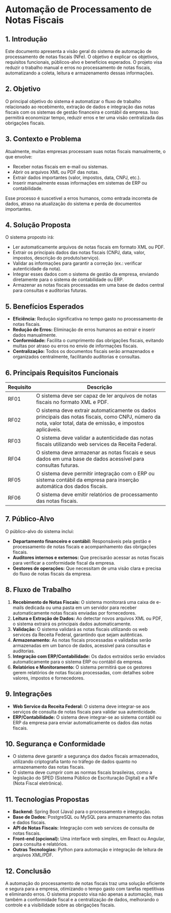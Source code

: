 # Automação de Processamento de Notas Fiscais

## 1. Introdução

Este documento apresenta a visão geral do sistema de automação de processamento de notas fiscais (NFe). O objetivo é explicar os objetivos, requisitos funcionais, públicos-alvo e benefícios esperados. O projeto visa reduzir o trabalho manual e erros no processamento de notas fiscais, automatizando a coleta, leitura e armazenamento dessas informações.

## 2. Objetivo

O principal objetivo do sistema é automatizar o fluxo de trabalho relacionado ao recebimento, extração de dados e integração das notas fiscais com os sistemas de gestão financeira e contábil da empresa. Isso permitirá economizar tempo, reduzir erros e ter uma visão centralizada das obrigações fiscais.

## 3. Contexto e Problema

Atualmente, muitas empresas processam suas notas fiscais manualmente, o que envolve:

- Receber notas fiscais em e-mail ou sistemas.
- Abrir os arquivos XML ou PDF das notas.
- Extrair dados importantes (valor, impostos, data, CNPJ, etc.).
- Inserir manualmente essas informações em sistemas de ERP ou contabilidade.

Esse processo é suscetível a erros humanos, como entrada incorreta de dados, atraso na atualização do sistema e perda de documentos importantes.

## 4. Solução Proposta

O sistema proposto irá:

- Ler automaticamente arquivos de notas fiscais em formato XML ou PDF.
- Extrair os principais dados das notas fiscais (CNPJ, data, valor, impostos, descrição do produto/serviço).
- Validar as informações para garantir a correção (ex.: verificar autenticidade da nota).
- Integrar esses dados com o sistema de gestão da empresa, enviando diretamente para o sistema de contabilidade ou ERP.
- Armazenar as notas fiscais processadas em uma base de dados central para consultas e auditorias futuras.

## 5. Benefícios Esperados

- **Eficiência:** Redução significativa no tempo gasto no processamento de notas fiscais.
- **Redução de Erros:** Eliminação de erros humanos ao extrair e inserir dados manualmente.
- **Conformidade:** Facilita o cumprimento das obrigações fiscais, evitando multas por atraso ou erros no envio de informações fiscais.
- **Centralização:** Todos os documentos fiscais serão armazenados e organizados centralmente, facilitando auditorias e consultas.

## 6. Principais Requisitos Funcionais

| Requisito | Descrição |
|-----------|-----------|
| RF01 | O sistema deve ser capaz de ler arquivos de notas fiscais no formato XML e PDF. |
| RF02 | O sistema deve extrair automaticamente os dados principais das notas fiscais, como CNPJ, número da nota, valor total, data de emissão, e impostos aplicáveis. |
| RF03 | O sistema deve validar a autenticidade das notas fiscais utilizando web services da Receita Federal. |
| RF04 | O sistema deve armazenar as notas fiscais e seus dados em uma base de dados acessível para consultas futuras. |
| RF05 | O sistema deve permitir integração com o ERP ou sistema contábil da empresa para inserção automática dos dados fiscais. |
| RF06 | O sistema deve emitir relatórios de processamento das notas fiscais. |

## 7. Público-Alvo

O público-alvo do sistema inclui:

- **Departamento financeiro e contábil:** Responsáveis pela gestão e processamento de notas fiscais e acompanhamento das obrigações fiscais.
- **Auditores internos e externos:** Que precisarão acessar as notas fiscais para verificar a conformidade fiscal da empresa.
- **Gestores de operações:** Que necessitam de uma visão clara e precisa do fluxo de notas fiscais da empresa.

## 8. Fluxo de Trabalho

1. **Recebimento de Notas Fiscais:** O sistema monitorará uma caixa de e-mails dedicada ou uma pasta em um servidor para receber automaticamente notas fiscais enviadas por fornecedores.
2. **Leitura e Extração de Dados:** Ao detectar novos arquivos XML ou PDF, o sistema extrairá os principais dados automaticamente.
3. **Validação:** O sistema validará as notas fiscais utilizando os web services da Receita Federal, garantindo que sejam autênticas.
4. **Armazenamento:** As notas fiscais processadas e validadas serão armazenadas em um banco de dados, acessível para consultas e auditorias.
5. **Integração com ERP/Contabilidade:** Os dados extraídos serão enviados automaticamente para o sistema ERP ou contábil da empresa.
6. **Relatórios e Monitoramento:** O sistema permitirá que os gestores gerem relatórios de notas fiscais processadas, com detalhes sobre valores, impostos e fornecedores.

## 9. Integrações

- **Web Service da Receita Federal:** O sistema deve integrar-se aos serviços de consulta de notas fiscais para validar sua autenticidade.
- **ERP/Contabilidade:** O sistema deve integrar-se ao sistema contábil ou ERP da empresa para enviar automaticamente os dados das notas fiscais.

## 10. Segurança e Conformidade

- O sistema deve garantir a segurança dos dados fiscais armazenados, utilizando criptografia tanto no tráfego de dados quanto no armazenamento das notas fiscais.
- O sistema deve cumprir com as normas fiscais brasileiras, como a legislação do SPED (Sistema Público de Escrituração Digital) e a NFe (Nota Fiscal eletrônica).

## 11. Tecnologias Propostas

- **Backend:** Spring Boot (Java) para o processamento e integração.
- **Base de Dados:** PostgreSQL ou MySQL para armazenamento das notas e dados fiscais.
- **API de Notas Fiscais:** Integração com web services de consulta de notas fiscais.
- **Front-end (opcional):** Uma interface web simples, em React ou Angular, para consulta e relatórios.
- **Outras Tecnologias:** Python para automação e integração de leitura de arquivos XML/PDF.

## 12. Conclusão

A automação do processamento de notas fiscais traz uma solução eficiente e segura para a empresa, otimizando o tempo gasto com tarefas repetitivas e eliminando erros. O sistema proposto visa não apenas a automação, mas também a conformidade fiscal e a centralização de dados, melhorando o controle e a visibilidade sobre as obrigações fiscais.
